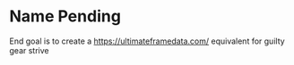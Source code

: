 # Name Pending

End goal is to create a https://ultimateframedata.com/ equivalent for guilty gear strive
